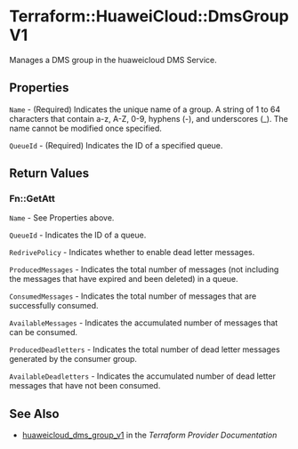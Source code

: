 # Terraform::HuaweiCloud::DmsGroupV1

Manages a DMS group in the huaweicloud DMS Service.

## Properties

`Name` - (Required) Indicates the unique name of a group. A string of 1 to 64
characters that contain a-z, A-Z, 0-9, hyphens (-), and underscores (_).
The name cannot be modified once specified.

`QueueId` - (Required) Indicates the ID of a specified queue.


## Return Values

### Fn::GetAtt

`Name` - See Properties above.

`QueueId` - Indicates the ID of a queue.

`RedrivePolicy` - Indicates whether to enable dead letter messages.

`ProducedMessages` - Indicates the total number of messages (not including the messages that have expired and been deleted) in a queue.

`ConsumedMessages` - Indicates the total number of messages that are successfully consumed.

`AvailableMessages` - Indicates the accumulated number of messages that can be consumed.

`ProducedDeadletters` - Indicates the total number of dead letter messages generated by the consumer group.

`AvailableDeadletters` - Indicates the accumulated number of dead letter messages that have not been consumed.

## See Also

* [huaweicloud_dms_group_v1](https://www.terraform.io/docs/providers/huaweicloud/r/dms_group_v1.html) in the _Terraform Provider Documentation_